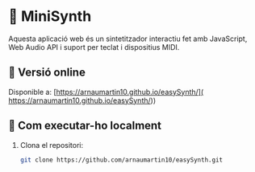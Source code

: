 # 🎹 MiniSynth

Aquesta aplicació web és un sintetitzador interactiu fet amb JavaScript, Web Audio API i suport per teclat i dispositius MIDI.

## 🔗 Versió online

Disponible a: [https://arnaumartin10.github.io/easySynth/]( https://arnaumartin10.github.io/easySynth/))

## 🚀 Com executar-ho localment

1. Clona el repositori:
   ```bash
   git clone https://github.com/arnaumartin10/easySynth.git
